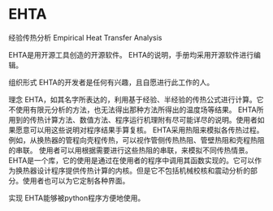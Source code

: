 # EHTA
经验传热分析
Empirical Heat Transfer Analysis

EHTA是用开源工具创造的开源软件。
EHTA的说明，手册均采用开源软件进行编辑。

组织形式
EHTA的开发者是任何有兴趣，且自愿进行此工作的人。

理念
EHTA，如其名字所表达的，利用基于经验、半经验的传热公式进行计算。它不使用有限元分析的方法，也无法得出那种方法所得出的温度场等结果。
EHTA所用到的传热计算方法、数值方法、程序运行机理附有尽可能详尽的说明。使用者如果愿意可以用这些说明对程序结果手算复核。
EHTA采用热阻来模拟各传热过程。例如，从换热器的管程向壳程传热，可以视作管侧传热热阻、管壁热阻和壳程热阻的串联。
使用者可以用根据需要进行这些热阻的串联，来模拟不同传热情景。
EHTA是一个库，它的使用是通过在使用者的程序中调用其函数实现的。它可以作为换热器设计程序提供传热计算的内核。但是它不包括机械校核和震动分析的部分。使用者也可以为它定制各种界面。

实现
EHTA能够被python程序方便地使用。
